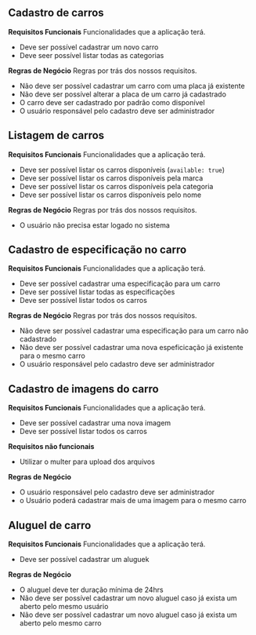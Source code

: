 ## Cadastro de carros 

**Requisitos Funcionais**
Funcionalidades que a aplicação terá.
- Deve ser possível cadastrar um novo carro
- Deve seer possível listar todas as categorias

**Regras de Negócio**
Regras por trás dos nossos requisitos.
- Não deve ser possível cadastrar um carro com uma placa já existente
- Não deve ser possível alterar a placa de um carro já cadastrado
- O carro deve ser cadastrado por padrão como disponível
- O usuário responsável pelo cadastro deve ser administrador

## Listagem de carros

**Requisitos Funcionais**
Funcionalidades que a aplicação terá.
- Deve ser possível listar os carros disponíveis (```available: true```)
- Deve ser possível listar os carros disponíveis pela marca 
- Deve ser possível listar os carros disponíveis pela categoria 
- Deve ser possível listar os carros disponíveis pelo nome

**Regras de Negócio**
Regras por trás dos nossos requisitos.
- O usuário não precisa estar logado no sistema

## Cadastro de especificação no carro

**Requisitos Funcionais**
Funcionalidades que a aplicação terá.
- Deve ser possível cadastrar uma especificação para um carro
- Deve ser possível listar todas as especificações
- Deve ser possível listar todos os carros

**Regras de Negócio**
Regras por trás dos nossos requisitos.
- Não deve ser possível cadastrar uma especificação para um carro não cadastrado
- Não deve ser possível cadastrar uma nova espeficicação já existente para o mesmo carro
- O usuário responsável pelo cadastro deve ser administrador

## Cadastro de imagens do carro

**Requisitos Funcionais**
Funcionalidades que a aplicação terá.
- Deve ser possível cadastrar uma nova imagem
- Deve ser possível listar todos os carros

**Requisitos não funcionais**
- Utilizar o multer para upload dos arquivos

**Regras de Negócio**
- O usuário responsável pelo cadastro deve ser administrador
- o Usuário poderá cadastrar mais de uma imagem para o mesmo carro

## Aluguel de carro

**Requisitos Funcionais**
Funcionalidades que a aplicação terá.
- Deve ser possível cadastrar um aluguek

**Regras de Negócio**
- O aluguel deve ter duração mínima de 24hrs
- Não deve ser possível cadastrar um novo aluguel caso já exista um aberto pelo mesmo usuário
- Não deve ser possível cadastrar um novo aluguel caso já exista um aberto pelo mesmo carro